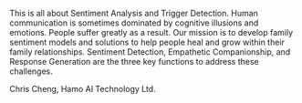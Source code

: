 This is all about Sentiment Analysis and Trigger Detection.
Human communication is sometimes dominated by cognitive illusions and emotions. People suffer greatly as a result.
Our mission is to develop family sentiment models and solutions to help people heal and grow within their family relationships.
Sentiment Detection, Empathetic Companionship, and Response Generation are the three key functions to address these challenges.

Chris Cheng,
Hamo AI Technology Ltd.